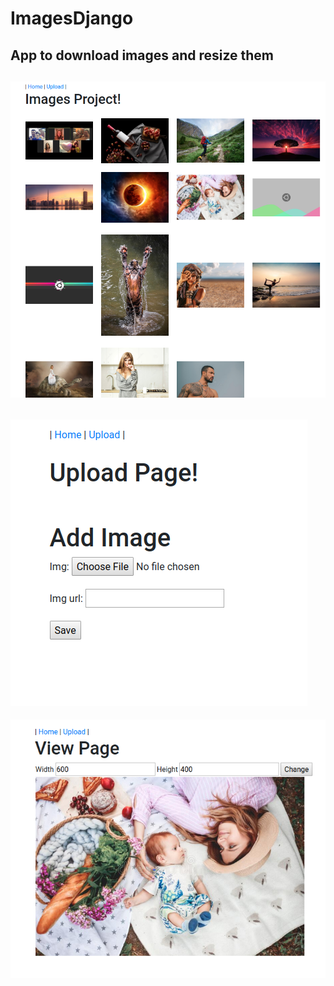 # ImagesDjango
App to download images and resize them
--------------------------
![Alt text](https://github.com/Hassan-Mallah/ImagesDjango/blob/master/Screenshot.png)
--------------------------
![Alt text](https://github.com/Hassan-Mallah/ImagesDjango/blob/master/Screenshot2.png)
--------------------------
![Alt text](https://github.com/Hassan-Mallah/ImagesDjango/blob/master/Screenshot3.png)
